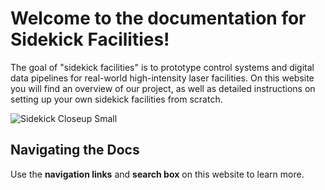 # Welcome to the documentation for Sidekick Facilities!

The goal of "sidekick facilities" is to prototype control systems and digital data pipelines for real-world high-intensity laser facilities. On this website you will find an overview of our project, as well as detailed instructions on setting up your own sidekick facilities from scratch.

![Sidekick Closeup Small](https://user-images.githubusercontent.com/7269185/157488558-d0348ff1-fa52-41c6-972a-b11878984d25.JPG)

## Navigating the Docs

Use the **navigation links** and **search box** on this website to learn more.
